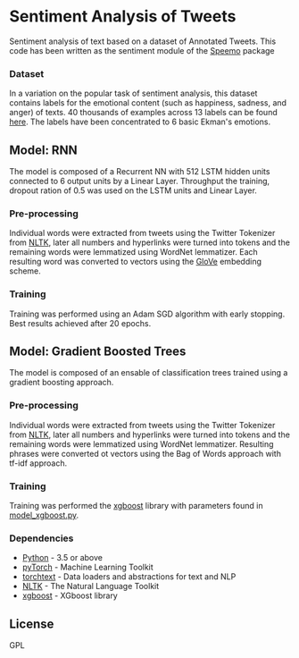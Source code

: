 # Sentiment Analysis of Tweets

Sentiment analysis of text based on a dataset of Annotated Tweets. This code has been written as the sentiment module of the [Speemo] package


### Dataset

In a variation on the popular task of sentiment analysis, this dataset contains labels for the emotional content (such as happiness, sadness, and anger) of texts. 40 thousands of examples across 13 labels can be found [here]. The labels have been concentrated to 6 basic Ekman's emotions.

## Model: RNN

The model is composed of a Recurrent NN with 512 LSTM hidden units connected to 6 output units by a Linear Layer. Throughput the training, dropout ration of 0.5 was used on the LSTM units and Linear Layer.

### Pre-processing

Individual words were extracted from tweets using the Twitter Tokenizer from [NLTK], later all numbers and hyperlinks were turned into tokens and the remaining words were lemmatized using WordNet lemmatizer. Each resulting word was converted to vectors using the [GloVe] embedding scheme.

### Training

Training was performed using an Adam SGD algorithm with early stopping. Best results achieved after 20 epochs.

## Model: Gradient Boosted Trees

The model is composed of an ensable of classification trees trained using a gradient boosting approach.

### Pre-processing

Individual words were extracted from tweets using the Twitter Tokenizer from [NLTK], later all numbers and hyperlinks were turned into tokens and the remaining words were lemmatized using WordNet lemmatizer. Resulting phrases were converted ot vectors using the Bag of Words approach with tf-idf approach.

### Training

Training was performed the [xgboost] library with parameters found in [model_xgboost.py].

### Dependencies
* [Python] - 3.5 or above
* [pyTorch] - Machine Learning Toolkit
* [torchtext] - Data loaders and abstractions for text and NLP
* [NLTK] - The Natural Language Toolkit
* [xgboost] - XGboost library



License
----

GPL


[//]: # (These are reference links used in the body of this note and get stripped out when the markdown processor does its job. There is no need to format nicely because it shouldn't be seen. Thanks SO - http://stackoverflow.com/questions/4823468/store-comments-in-markdown-syntax)


   [Python]: <https://www.python.org/>
   [here]: <https://data.world/crowdflower/sentiment-analysis-in-text>
   [Speemo]: <https://github.com/TSM-Hackers/speemo>
   [NLTK]: <http://www.nltk.org/>
   [GloVe]: <https://nlp.stanford.edu/projects/glove/>
   [pyTorch]: <http://pytorch.org/>
   [torchtext]: <https://github.com/pytorch/text>
   [xgboost]: <https://xgboost.readthedocs.io/en/latest/>
   [model_xgboost.py]: <https://github.com/jgolebiowski/twitter-sentiment-analysis/blob/master/sentiment_toolkit/model_gboost/model_xgboost.py>
